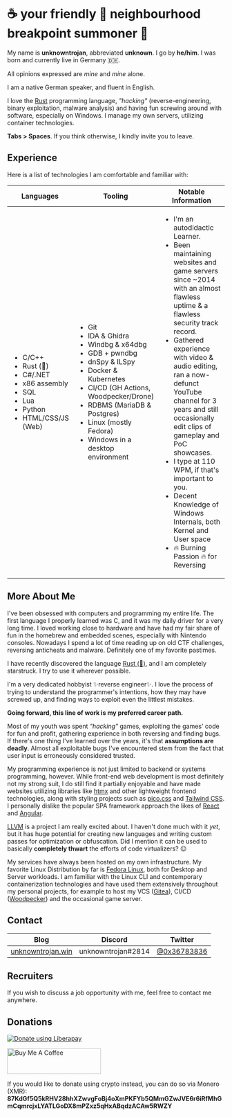 # __☕️ your friendly 🤗 neighbourhood breakpoint summoner 🔴__

My name is __unknowntrojan__, abbreviated __unknown__. I go by __he/him__. I was born and currently live in Germany 🇩🇪.

All opinions expressed are _mine_ and _mine_ alone.

I am a native German speaker, and fluent in English.

I love the [Rust](https://www.rust-lang.org/) programming language, _"hacking"_ (reverse-engineering, binary exploitation, malware analysis) and having fun screwing around with software, especially on Windows. I manage my own servers, utilizing container technologies.

__Tabs > Spaces__. If you think otherwise, I kindly invite you to leave.

## Experience

Here is a list of technologies I am comfortable and familiar with:

<table>
<thead>

<tr>

<th>Languages</th>
<th>Tooling</th>
<th>Notable Information</th>

</tr>

</thead>
<tbody>

<tr>
<td>

- C/C++
- Rust (🦀)
- C#/.NET
- x86 assembly
- SQL
- Lua
- Python
- HTML/CSS/JS (Web)

</td>
<td>

- Git
- IDA & Ghidra
- Windbg & x64dbg
- GDB + pwndbg
- dnSpy & ILSpy
- Docker & Kubernetes
- CI/CD (GH Actions, Woodpecker/Drone)
- RDBMS (MariaDB & Postgres)
- Linux (mostly Fedora)
- Windows in a desktop environment

</td>
<td>

- I'm an autodidactic Learner.
- Been maintaining websites and game servers since ~2014 with an almost flawless uptime & a flawless security track record.
- Gathered experience with video & audio editing, ran a now-defunct YouTube channel for 3 years and still occasionally edit clips of gameplay and PoC showcases.
- I type at 110 WPM, if that's important to you.
- Decent Knowledge of Windows Internals, both Kernel and User space
- 🔥 Burning Passion 🔥 for Reversing

</td>
</tr>

</tbody>
</table>

## More About Me

I've been obsessed with computers and programming my entire life. The first language I properly learned was C, and it was my daily driver for a very long time. I loved working close to hardware and have had my fair share of fun in the homebrew and embedded scenes, especially with Nintendo consoles. Nowadays I spend a lot of time reading up on old CTF challenges, reversing anticheats and malware. Definitely one of my favorite pastimes.

I have recently discovered the language [Rust (🦀)](https://www.rust-lang.org/), and I am completely starstruck. I try to use it wherever possible.

I'm a very dedicated hobbyist ✨reverse engineer✨. I love the process of trying to understand the programmer's intentions, how they may have screwed up, and finding ways to exploit even the littlest mistakes.

__Going forward, this line of work is my preferred career path.__

Most of my youth was spent _"hacking"_ games, exploiting the games' code for fun and profit, gathering experience in both reversing and finding bugs. If there's one thing I've learned over the years, it's that __assumptions are deadly__. Almost all exploitable bugs I've encountered stem from the fact that user input is erroneously considered trusted.

My programming experience is not just limited to backend or systems programming, however. While front-end web development is most definitely not my strong suit, I do still find it partially enjoyable and have made websites utilizing libraries like [htmx](https://htmx.org/) and other lightweight frontend technologies, along with styling projects such as [pico.css](https://picocss.com/) and [Tailwind CSS](https://tailwindcss.com/). I personally dislike the popular SPA framework approach the likes of [React](https://reactjs.org/) and [Angular](https://angular.io/).

[LLVM](https://llvm.org/) is a project I am really excited about. I haven't done much with it _yet_, but it has huge potential for creating new languages and writing custom passes for optimization or obfuscation. Did I mention it can be used to basically __completely thwart__ the efforts of code virtualizers? 😉

My services have always been hosted on my own infrastructure. My favorite Linux Distribution by far is [Fedora Linux](https://getfedora.org/), both for Desktop and Server workloads. I am familiar with the Linux CLI and contemporary containerization technologies and have used them extensively throughout my personal projects, for example to host my VCS ([Gitea](https://gitea.io/en-us/)), CI/CD ([Woodpecker](https://woodpecker-ci.org/)) and the occasional game server.

## Contact

| Blog | Discord | Twitter |
| --- | --- | --- |
| [unknowntrojan.win](https://unknowntrojan.win/) | unknowntrojan#2814 | [@0x36783836](https://twitter.com/0x36783836)

## Recruiters

If you wish to discuss a job opportunity with me, feel free to contact me anywhere.

## Donations

<a href="https://liberapay.com/unknowntrojan/donate"><img alt="Donate using Liberapay" src="https://liberapay.com/assets/widgets/donate.svg"></a>

<a href="https://www.buymeacoffee.com/unknowntrojan" target="_blank"><img src="https://cdn.buymeacoffee.com/buttons/v2/default-violet.png" alt="Buy Me A Coffee" style="height: 60px !important;width: 217px !important;" ></a>

If you would like to donate using crypto instead, you can do so via Monero (XMR):
__87KdGf5Q5kRHV28hhXZwvgFoBj4oXmPKFYb5QMmGZwJVE6r6iRfMhGmCqmrcjxLYATLGoDX8mPZxz5qHxABqdzACAw5RWZY__
